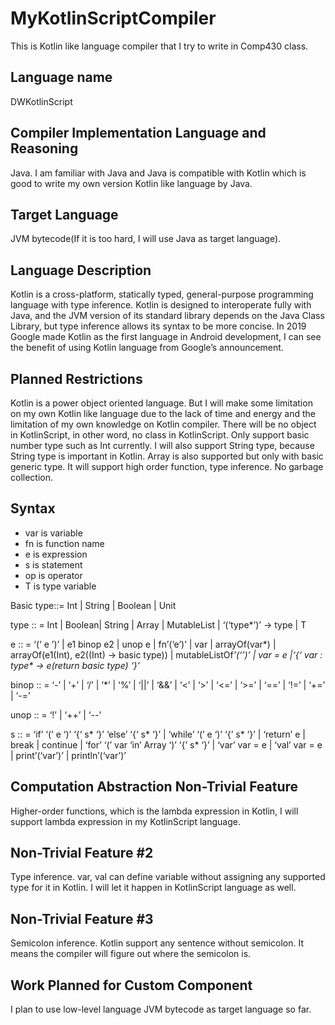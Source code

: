 # MyKotlinScriptCompiler
This is Kotlin like language compiler that I try to write in Comp430 class.

## Language name
DWKotlinScript

## Compiler Implementation Language and Reasoning
Java. I am familiar with Java and Java is compatible with Kotlin which is good to write my own version Kotlin like language by Java.

## Target Language
JVM bytecode(If it is too hard, I will use Java as target language).

## Language Description
Kotlin is a cross-platform, statically typed, general-purpose programming language with type inference. Kotlin is designed to interoperate fully with Java, and the JVM version of its standard library depends on the Java Class Library, but type inference allows its syntax to be more concise. In 2019 Google made Kotlin as the first language in Android development, I can see the benefit of using Kotlin language from Google’s announcement.

## Planned Restrictions
Kotlin is a power object oriented language. But I will make some limitation on my own Kotlin like language due to the lack of time and energy and the limitation of my own knowledge on Kotlin compiler. There will be no object in KotlinScript, in other word, no class in KotlinScript. Only support basic number type such as Int currently. I will also support String type, because String type is important in Kotlin. Array is also supported but only with basic generic type. It will support high order function, type inference. No garbage collection.

## Syntax
* var is variable
* fn is function name
* e is expression
* s is statement
* op is operator
* T is type variable

Basic type::= Int | String | Boolean | Unit

type :: = Int | Boolean| String | Array<basic type> | MutableList<basic type> | ‘(‘type*’)’ -> type | T

e :: = ‘(‘ e ’)’ | e1 binop e2 | unop e |  fn’(‘e’)’ | var | arrayOf(var*) | arrayOf(e1(Int), e2((Int) -> basic type)) | mutableListOf<var>’(‘’)’ | var = e |‘{‘ var : type* -> e(return basic type) ‘}’

binop :: = ‘-’ | ‘+’ | ‘/’ | ‘*’ | ‘%’ | ‘||’ | ‘&&’ | ‘<’ | ‘>’ | ‘<=’ | ‘>=’ | ‘==’ | ‘!=’ | ‘+=’ | ‘-=’

unop :: = ‘!’ | ‘++’ | ‘--’

s :: = ‘if’ ‘(’ e ‘)’ ‘{‘ s* ‘}’ ‘else’ ‘{‘ s* ‘}’ | ‘while’ ‘(’ e ‘)’ ‘{’ s* ‘}’ | ‘return’ e | break | continue | ‘for’ ‘(’ var ‘in’ Array<basic type> ‘)’ ‘{’ s* ‘}’ | ‘var’ var = e | ‘val’ var = e | print’(‘var’)’ | println’(‘var’)’

## Computation Abstraction Non-Trivial Feature
Higher-order functions, which is the lambda expression in Kotlin, I will support lambda expression in my KotlinScript language.

## Non-Trivial Feature #2
Type inference. var, val can define variable without assigning any supported type for it in Kotlin. I will let it happen in KotlinScript language as well.

## Non-Trivial Feature #3
Semicolon inference. Kotlin support any sentence without semicolon. It means the compiler will figure out where the semicolon is.

## Work Planned for Custom Component
I plan to use low-level language JVM bytecode as target language so far.
